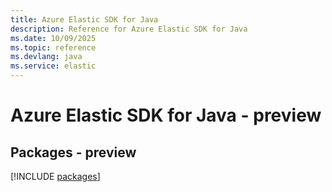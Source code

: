 ```yaml
---
title: Azure Elastic SDK for Java
description: Reference for Azure Elastic SDK for Java
ms.date: 10/09/2025
ms.topic: reference
ms.devlang: java
ms.service: elastic
---
```

# Azure Elastic SDK for Java - preview
## Packages - preview
[!INCLUDE [packages](elastic-index.md)]